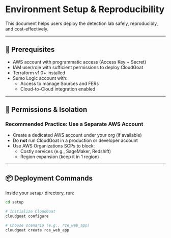 # Environment Setup & Reproducibility

This document helps users deploy the detection lab safely, reproducibly, and cost-effectively.

---

## 🧰 Prerequisites

- AWS account with programmatic access (Access Key + Secret)
- IAM user/role with sufficient permissions to deploy CloudGoat
- Terraform v1.0+ installed
- Sumo Logic account with:
  - Access to manage Sources and FERs
  - Cloud-to-Cloud integration enabled

---

## 🔐 Permissions & Isolation

### Recommended Practice: Use a Separate AWS Account

- Create a dedicated AWS account under your org (if available)
- Do **not** run CloudGoat in a production or developer account
- Use AWS Organizations SCPs to block:
  - Costly services (e.g., SageMaker, Redshift)
  - Region expansion (keep it in 1 region)

---

## 📦 Deployment Commands

Inside your `setup/` directory, run:

```bash
cd setup

# Initialize CloudGoat
cloudgoat configure

# Choose scenario (e.g., rce_web_app)
cloudgoat create rce_web_app
